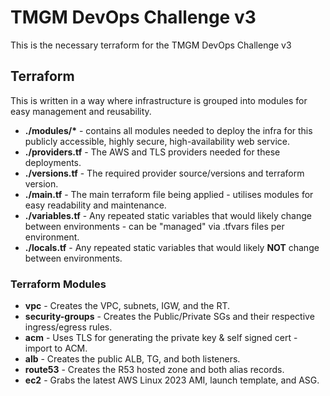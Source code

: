 # TMGM DevOps Challenge v3
This is the necessary terraform for the TMGM DevOps Challenge v3

## Terraform
This is written in a way where infrastructure is grouped into modules for easy management and reusability.
- **./modules/\*** - contains all modules needed to deploy the infra for this publicly accessible, highly secure, high-availability web service.
- **./providers.tf** - The AWS and TLS providers needed for these deployments.
- **./versions.tf** - The required provider source/versions and terraform version.
- **./main.tf** - The main terraform file being applied - utilises modules for easy readability and maintenance.
- **./variables.tf** - Any repeated static variables that would likely change between environments - can be "managed" via .tfvars files per environment.
- **./locals.tf** - Any repeated static variables that would likely **NOT** change between environments.

### Terraform Modules
- **vpc** - Creates the VPC, subnets, IGW, and the RT.
- **security-groups** - Creates the Public/Private SGs and their respective ingress/egress rules.
- **acm** - Uses TLS for generating the private key & self signed cert - import to ACM.
- **alb** - Creates the public ALB, TG, and both listeners.
- **route53** - Creates the R53 hosted zone and both alias records.
- **ec2** - Grabs the latest AWS Linux 2023 AMI, launch template, and ASG.